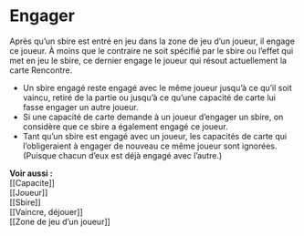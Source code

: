 # Engager
Après qu’un sbire est entré en jeu dans la zone de jeu d’un joueur, il engage ce joueur. À moins que le contraire ne soit spécifié par le sbire ou l’effet qui met en jeu le sbire, ce dernier engage le joueur qui résout actuellement la carte Rencontre.
- Un sbire engagé reste engagé avec le même joueur jusqu’à ce qu’il soit vaincu, retiré de la partie ou jusqu’à ce qu’une capacité de carte lui fasse engager un autre joueur.
- Si une capacité de carte demande à un joueur d’engager un sbire, on considère que ce sbire a également engagé ce joueur.
- Tant qu’un sbire est engagé avec un joueur, les capacités de carte qui l’obligeraient à engager de nouveau ce même joueur sont ignorées. (Puisque chacun d’eux est déjà engagé avec l’autre.)

**Voir aussi :**  
[[Capacite]]  
[[Joueur]]  
[[Sbire]]  
[[Vaincre, déjouer]]  
[[Zone de jeu d’un joueur]]
